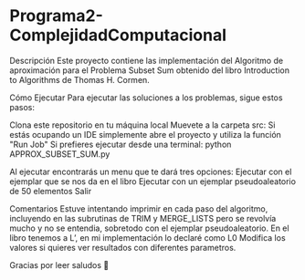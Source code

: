 # Programa2-ComplejidadComputacional
Descripción
Este proyecto contiene las implementación del Algoritmo de aproximación para el Problema Subset Sum obtenido del libro Introduction to Algorithms de Thomas H. Cormen.

Cómo Ejecutar
Para ejecutar las soluciones a los problemas, sigue estos pasos:

Clona este repositorio en tu máquina local
Muevete a la carpeta src:
Si estás ocupando un IDE simplemente abre el proyecto y utiliza la función "Run Job"
Si prefieres ejecutar desde una terminal: python APPROX_SUBSET_SUM.py

Al ejecutar encontrarás un menu que te dará tres opciones:
Ejecutar con el ejemplar que se nos da en el libro
Ejecutar con un ejemplar pseudoaleatorio de 50 elementos
Salir

Comentarios
Estuve intentando imprimir en cada paso del algoritmo, incluyendo en las subrutinas de TRIM y MERGE_LISTS pero se revolvía mucho y no se entendia, sobretodo con el ejemplar pseudoaleatorio.
En el libro tenemos a L’, en mi implementación lo declaré como L0
Modifica los valores si quieres ver resultados con diferentes parametros.



Gracias por leer saludos 🦝
